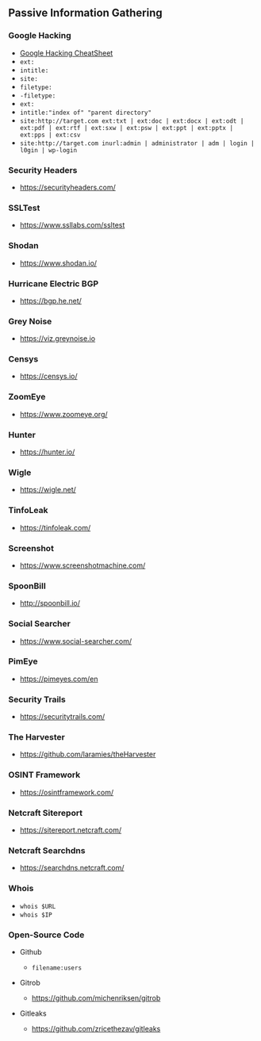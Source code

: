## Passive Information Gathering

### Google Hacking
- [Google Hacking CheatSheet](https://github.com/JonnyBanana/Huge-Collection-of-CheatSheet/tree/master/Google)
- `ext:`
- `intitle:`
- `site:`
- `filetype:`
- `-filetype:`
- `ext:`
- `intitle:"index of" "parent directory"`
- `site:http://target.com ext:txt | ext:doc | ext:docx | ext:odt | ext:pdf | ext:rtf | ext:sxw | ext:psw | ext:ppt | ext:pptx | ext:pps | ext:csv`
- `site:http://target.com inurl:admin | administrator | adm | login | l0gin | wp-login`

### Security Headers
- https://securityheaders.com/

### SSLTest
- https://www.ssllabs.com/ssltest

### Shodan
- https://www.shodan.io/

### Hurricane Electric BGP
- https://bgp.he.net/

### Grey Noise
- https://viz.greynoise.io

### Censys
- https://censys.io/

### ZoomEye
- https://www.zoomeye.org/

### Hunter
- https://hunter.io/

### Wigle
- https://wigle.net/

### TinfoLeak
- https://tinfoleak.com/

### Screenshot
- https://www.screenshotmachine.com/

### SpoonBill
- http://spoonbill.io/

### Social Searcher
- https://www.social-searcher.com/

### PimEye
- https://pimeyes.com/en

### Security Trails
- https://securitytrails.com/

### The Harvester
- https://github.com/laramies/theHarvester

### OSINT Framework
- https://osintframework.com/

### Netcraft Sitereport
- https://sitereport.netcraft.com/

### Netcraft Searchdns
- https://searchdns.netcraft.com/

### Whois
- `whois $URL`
- `whois $IP`

### Open-Source Code
- Github
	- `filename:users`

- Gitrob
	- https://github.com/michenriksen/gitrob

- Gitleaks
	- https://github.com/zricethezav/gitleaks
